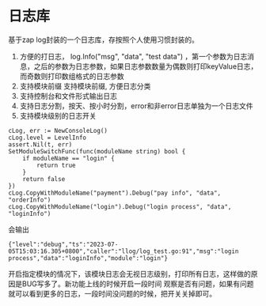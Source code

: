 # 日志库
基于zap log封装的一个日志库，存按照个人使用习惯封装的。

1. 方便的打日志， log.Info("msg", "data", "test data") ，第一个参数为日志消息，之后的参数为日志参数，如果日志参数数量为偶数则打印keyValue日志，而奇数则打印数组格式的日志参数
2. 支持模块前缀 支持模块前缀, 方便日志分类
3. 支持控制台和文件形式输出日志
4. 支持日志分割，按天、按小时分割，error和非error日志单独为一个日志文件
5. 支持模块级别的日志开关
```
cLog, err := NewConsoleLog()
cLog.level = LevelInfo
assert.Nil(t, err)
SetModuleSwitchFunc(func(moduleName string) bool {
    if moduleName == "login" {
        return true
    }
    return false
})
cLog.CopyWithModuleName("payment").Debug("pay info", "data", "orderInfo")
cLog.CopyWithModuleName("login").Debug("login process", "data", "loginInfo")
```
会输出
```shell
{"level":"debug","ts":"2023-07-05T15:03:16.305+0800","caller":"llog/log_test.go:91","msg":"login process","data":"loginInfo","module":"login"}
```
开启指定模块的情况下，该模块日志会无视日志级别，打印所有日志，这样做的原因是BUG写多了。新功能上线的时候开启一段时间
观察是否有问题，如果有问题就可以看到更多的日志，一段时间没问题的时候，把开关关掉即可。